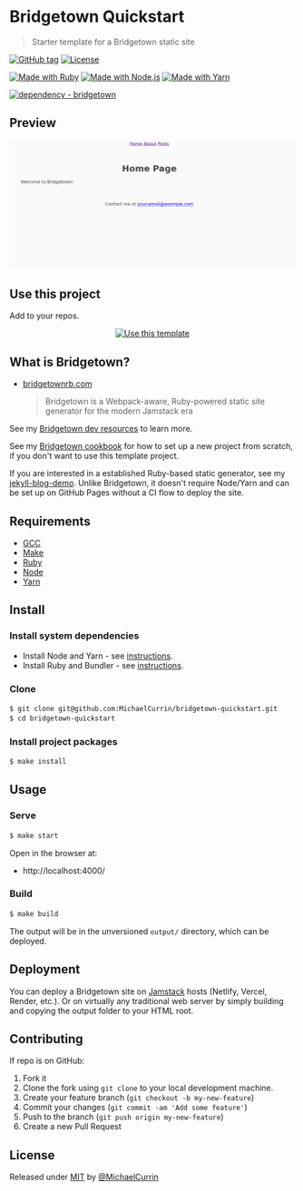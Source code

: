 # Bridgetown Quickstart
> Starter template for a Bridgetown static site

[![GitHub tag](https://img.shields.io/github/tag/MichaelCurrin/bridgetown-quickstart?include_prereleases=&sort=semver)](https://github.com/MichaelCurrin/bridgetown-quickstart/releases/)
[![License](https://img.shields.io/badge/License-MIT-blue)](#license)

[![Made with Ruby](https://img.shields.io/badge/Ruby->=2.6-blue?logo=ruby&logoColor=white)](https://ruby-lang.org)
[![Made with Node.js](https://img.shields.io/badge/Node.js->=12-blue?logo=node.js&logoColor=white)](https://nodejs.org)
[![Made with Yarn](https://img.shields.io/badge/Yarn-1-blue?logo=yarn&logoColor=white)](https://classic.yarnpkg.com)

[![dependency - bridgetown](https://img.shields.io/badge/dependency-bridgetown-blue)](https://rubygems.org/gems/bridgetown)


## Preview

<div align="center">
    <img src="/sample.png" alt="Sample screenshot" title="Sample screenshot" width="600" />
</div>


## Use this project

Add to your repos.

<div align="center">

[![Use this template](https://img.shields.io/badge/Generate-Use_this_template-2ea44f?style=for-the-badge)](https://github.com/MichaelCurrin/bridgetown-quickstart/generate)

</div>


## What is Bridgetown?

- [bridgetownrb.com](https://www.bridgetownrb.com)
    > Bridgetown is a Webpack-aware, Ruby-powered static site generator for the modern Jamstack era

See my [Bridgetown dev resources](https://michaelcurrin.github.io/dev-resources/resources/ruby/gems/bridgetown.html) to learn more.

See my [Bridgetown cookbook](https://michaelcurrin.github.io/code-cookbook/recipes/ruby/gems/bridgetown.html) for how to set up a new project from scratch, if you don't want to use this template project.

If you are interested in a established Ruby-based static generator, see my [jekyll-blog-demo](https://github.com/MichaelCurrin/jekyll-blog-demo/). Unlike Bridgetown, it doesn't require Node/Yarn and can be set up on GitHub Pages without a CI flow to deploy the site.


## Requirements

- [GCC](https://gcc.gnu.org/install/)
- [Make](https://www.gnu.org/software/make/)
- [Ruby](https://www.ruby-lang.org/en/downloads/)
- [Node](https://nodejs.org)
- [Yarn](https://yarnpkg.com)


## Install

### Install system dependencies

- Install Node and Yarn - see [instructions](https://gist.github.com/MichaelCurrin/bdc34c554fa3023ee81449eb77375fcb).
- Install Ruby and Bundler - see [instructions](https://gist.github.com/MichaelCurrin/fb758aea4d35e03b9ed093afddf4e7ec).

### Clone

```sh
$ git clone git@github.com:MichaelCurrin/bridgetown-quickstart.git
$ cd bridgetown-quickstart
```

### Install project packages

```sh
$ make install
```


## Usage

### Serve

```sh
$ make start
```

Open in the browser at:

- http://localhost:4000/

### Build

```sh
$ make build
```

The output will be in the unversioned `output/` directory, which can be deployed.


## Deployment

You can deploy a Bridgetown site on [Jamstack][] hosts (Netlify, Vercel, Render, etc.). Or on virtually any traditional web server by simply building and copying the output folder to your HTML root.

[Jamstack]: https://michaelcurrin.github.io/dev-resources/resources/other/jamstack.html


## Contributing

If repo is on GitHub:

1. Fork it
2. Clone the fork using `git clone` to your local development machine.
3. Create your feature branch (`git checkout -b my-new-feature`)
4. Commit your changes (`git commit -am 'Add some feature'`)
5. Push to the branch (`git push origin my-new-feature`)
6. Create a new Pull Request


## License

Released under [MIT](/LICENSE) by [@MichaelCurrin](https://github.com/MichaelCurrin)
